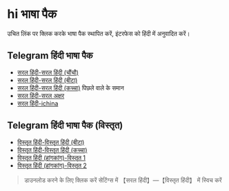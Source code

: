 # hi भाषा पैक

उचित लिंक पर क्लिक करके भाषा पैक स्थापित करें, इंटरफेस को हिंदी में अनुवादित करें।

## Telegram हिंदी भाषा पैक

- [सरल हिंदी-सरल हिंदी (चौंचौ) ](https://t.me/setlanguage/zhcncc)
- [सरल हिंदी-सरल हिंदी (बीटा)](https://t.me/setlanguage/zh-hans-beta)
- [सरल हिंदी-सरल हिंदी (कच्चा)](https://t.me/setlanguage/zh-hans-raw) पिछले वाले के समान
- [सरल हिंदी-सरल अक्षर](https://t.me/setlanguage/jiantizi)
- [सरल हिंदी-ichina](https://t.me/setlanguage/ichina)

## Telegram हिंदी भाषा पैक (विस्तृत)

- [विस्तृत हिंदी-विस्तृत हिंदी (बीटा)](https://t.me/setlanguage/zh-hant-beta)
- [विस्तृत हिंदी-विस्तृत हिंदी (कच्चा)](https://t.me/setlanguage/zh-hant-raw)
- [विस्तृत हिंदी (हांगकांग)-विस्तृत 1](https://t.me/setlanguage/hongkong)
- [विस्तृत हिंदी (हांगकांग)-विस्तृत 2](https://t.me/setlanguage/zhhant-hk)

> डाउनलोड करने के लिए क्लिक करें सेटिंग्स में 【सरल हिंदी】—【विस्तृत हिंदी】 में स्विच करें